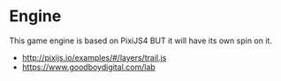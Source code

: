 # Engine
This game engine is based on PixiJS4 BUT it will have its own spin on it.

- http://pixijs.io/examples/#/layers/trail.js
- https://www.goodboydigital.com/lab

